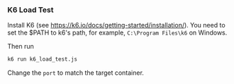 ### K6 Load Test

Install K6 (see https://k6.io/docs/getting-started/installation/). You need to set the $PATH to k6's path, for example, ```C:\Program Files\k6``` on Windows.

Then run

```bash
k6 run k6_load_test.js
```

Change the ```port``` to match the target container.
